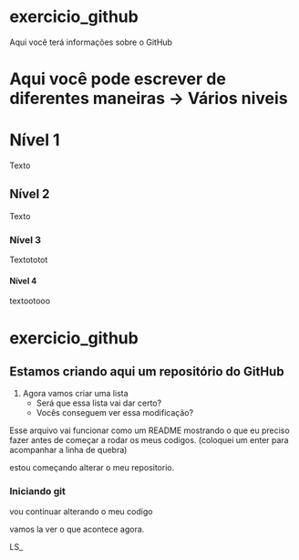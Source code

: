 # exercicio_github
Aqui você terá informações sobre o GitHub

# Aqui você pode escrever de diferentes maneiras -> Vários niveis

# Nível 1

Texto

## Nível 2

Texto

### Nível 3

Textototot

#### Nível 4 

textootooo
# exercicio_github

## Estamos criando aqui um repositório do GitHub


1. Agora vamos criar uma lista
    - Será que essa lista vai dar certo?
     - Vocês conseguem ver essa modificação?

Esse arquivo vai funcionar como um README mostrando o que eu preciso fazer 
antes de começar a rodar os meus codigos.
(coloquei um enter para acompanhar a linha de quebra) 
 
 
estou começando alterar o meu repositorio.

### Iniciando git

vou continuar alterando o meu codigo

vamos la ver o que acontece agora.


LS_